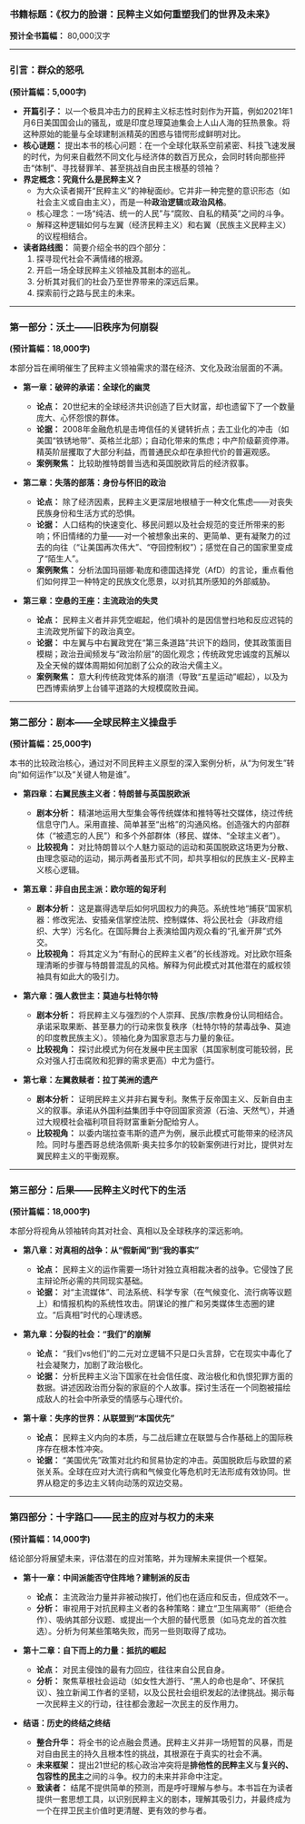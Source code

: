 
### **书籍标题：《权力的脸谱：民粹主义如何重塑我们的世界及未来》**

**预计全书篇幅：** 80,000汉字

---

### **引言：群众的怒吼**
**(预计篇幅：5,000字)**

* **开篇引子：** 以一个极具冲击力的民粹主义标志性时刻作为开篇，例如2021年1月6日美国国会山的骚乱，或是印度总理莫迪集会上人山人海的狂热景象。将这种原始的能量与全球建制派精英的困惑与错愕形成鲜明对比。
* **核心谜题：** 提出本书的核心问题：在一个全球化联系空前紧密、科技飞速发展的时代，为何来自截然不同文化与经济体的数百万民众，会同时转向那些抨击“体制”、寻找替罪羊、甚至挑战自由民主根基的领袖？
* **界定概念：究竟什么是民粹主义？**
    * 为大众读者揭开“民粹主义”的神秘面纱。它并非一种完整的意识形态（如社会主义或自由主义），而是一种**政治逻辑**或**政治风格**。
    * 核心理念：一场“纯洁、统一的人民”与“腐败、自私的精英”之间的斗争。
    * 解释这种逻辑如何与左翼（经济民粹主义）和右翼（民族主义民粹主义）的议程相结合。
* **读者路线图：** 简要介绍全书的四个部分：
    1.  探寻现代社会不满情绪的根源。
    2.  开启一场全球民粹主义领袖及其剧本的巡礼。
    3.  分析其对我们的社会乃至世界带来的深远后果。
    4.  探索前行之路与民主的未来。

---

### **第一部分：沃土——旧秩序为何崩裂**
**(预计篇幅：18,000字)**

本部分旨在阐明催生了民粹主义领袖需求的潜在经济、文化及政治层面的不满。

* **第一章：破碎的承诺：全球化的幽灵**
    * **论点：** 20世纪末的全球经济共识创造了巨大财富，却也遗留下了一个数量庞大、心怀怨恨的群体。
    * **论据：** 2008年金融危机是击垮信任的关键转折点；去工业化的冲击（如美国“铁锈地带”、英格兰北部）；自动化带来的焦虑；中产阶级薪资停滞。精英阶层攫取了大部分利益，而普通民众却在承担代价的普遍观感。
    * **案例聚焦：** 比较助推特朗普当选和英国脱欧背后的经济叙事。

* **第二章：失落的部落：身份与怀旧的政治**
    * **论点：** 除了经济因素，民粹主义更深层地根植于一种文化焦虑——对丧失民族身份和生活方式的恐惧。
    * **论据：** 人口结构的快速变化、移民问题以及社会规范的变迁所带来的影响；怀旧情绪的力量——对一个被想象出来的、更简单、更有凝聚力的过去的向往（“让美国再次伟大”、“夺回控制权”）；感觉在自己的国家里变成了“陌生人”。
    * **案例聚焦：** 分析法国玛丽娜·勒庞和德国选择党（AfD）的言论，重点看他们如何捍卫一种特定的民族文化愿景，以对抗其所感知的外部威胁。

* **第三章：空悬的王座：主流政治的失灵**
    * **论点：** 民粹主义者并非凭空崛起，他们填补的是因信誉扫地和反应迟钝的主流政党所留下的政治真空。
    * **论据：** 中左翼与中右翼政党在“第三条道路”共识下的趋同，使其政策面目模糊；政治丑闻频发与“政治阶层”的固化观念；传统政党忠诚度的瓦解以及全天候的媒体周期如何加剧了公众的政治犬儒主义。
    * **案例聚焦：** 意大利传统政党体系的崩溃（导致“五星运动”崛起），以及为巴西博索纳罗上台铺平道路的大规模腐败丑闻。

---

### **第二部分：剧本——全球民粹主义操盘手**
**(预计篇幅：25,000字)**

本书的比较政治核心，通过对不同民粹主义原型的深入案例分析，从“为何发生”转向“如何运作”以及“关键人物是谁”。

* **第四章：右翼民族主义者：特朗普与英国脱欧派**
    * **剧本分析：** 精湛地运用大型集会等传统媒体和推特等社交媒体，绕过传统信息守门人。采用直接、简单甚至“出格”的沟通风格。创造强大的内部群体（“被遗忘的人民”）和多个外部群体（移民、媒体、“全球主义者”）。
    * **比较视角：** 对比特朗普以个人魅力驱动的运动和英国脱欧这场更为分散、由理念驱动的运动，揭示两者虽形式不同，却共享相似的民族主义-民粹主义核心逻辑。

* **第五章：非自由民主派：欧尔班的匈牙利**
    * **剧本分析：** 这是赢得选举后如何巩固权力的典范。系统性地“捕获”国家机器：修改宪法、安插亲信掌控法院、控制媒体、将公民社会（非政府组织、大学）污名化。在国际舞台上表演给国内观众看的“孔雀开屏”式外交。
    * **比较视角：** 将其定义为“有耐心的民粹主义者”的长线游戏。对比欧尔班条理清晰的步骤与特朗普混乱的风格。解释为何此模式对其他潜在的威权领袖具有如此大的吸引力。

* **第六章：强人救世主：莫迪与杜特尔特**
    * **剧本分析：** 将民粹主义与强烈的个人崇拜、民族/宗教身份认同相结合。承诺采取果断、甚至暴力的行动来恢复秩序（杜特尔特的禁毒战争、莫迪的印度教民族主义）。领袖化身为国家意志与力量的象征。
    * **比较视角：** 探讨此模式为何在发展中民主国家（其国家制度可能较弱，民众对强人打击腐败和犯罪的需求更高）中尤为盛行。

* **第七章：左翼救赎者：拉丁美洲的遗产**
    * **剧本分析：** 证明民粹主义并非右翼专利。聚焦于反帝国主义、反新自由主义的叙事。承诺从外国利益集团手中夺回国家资源（石油、天然气），并通过大规模社会福利项目将财富重新分配给穷人。
    * **比较视角：** 以委内瑞拉查韦斯的遗产为例，展示此模式可能带来的经济风险。同时与墨西哥总统洛佩斯·奥夫拉多尔的较新案例进行对比，提供对左翼民粹主义的平衡观察。

---

### **第三部分：后果——民粹主义时代下的生活**
**(预计篇幅：18,000字)**

本部分将视角从领袖转向其对社会、真相以及全球秩序的深远影响。

* **第八章：对真相的战争：从“假新闻”到“我的事实”**
    * **论点：** 民粹主义的运作需要一场针对独立真相裁决者的战争。它侵蚀了民主辩论所必需的共同现实基础。
    * **论据：** 对“主流媒体”、司法系统、科学专家（在气候变化、流行病等议题上）和情报机构的系统性攻击。阴谋论的推广和另类媒体生态圈的建立。“后真相”时代的心理诱惑。

* **第九章：分裂的社会：“我们”的崩解**
    * **论点：** “我们vs他们”的二元对立逻辑不只是口头言辞，它在现实中毒化了社会凝聚力，加剧了政治极化。
    * **论据：** 分析民粹主义治下国家在社会信任度、政治极化和仇恨犯罪方面的数据。讲述因政治而分裂的家庭的个人故事。探讨生活在一个同胞被描绘成敌人的社会中所承受的情感与心理代价。

* **第十章：失序的世界：从联盟到“本国优先”**
    * **论点：** 民粹主义内向的本质，与二战后建立在联盟与合作基础上的国际秩序存在根本性冲突。
    * **论据：** “美国优先”政策对北约和贸易协定的冲击。英国脱欧后与欧盟的紧张关系。全球在应对大流行病和气候变化等危机时无法形成有效协同。世界从稳定的多边主义转向动荡的双边交易。

---

### **第四部分：十字路口——民主的应对与权力的未来**
**(预计篇幅：14,000字)**

结论部分将展望未来，评估潜在的应对策略，并为理解未来提供一个框架。

* **第十一章：中间派能否守住阵地？建制派的反击**
    * **论点：** 主流政治力量并非被动挨打，他们也在适应和反击，但成效不一。
    * **分析：** 审视用于对抗民粹主义者的各种策略：建立“卫生隔离带”（拒绝合作）、吸纳其部分议题、或提出一个大胆的替代愿景（如马克龙的首次胜选）。分析为何某些策略失败，而另一些则取得了成功。

* **第十二章：自下而上的力量：抵抗的崛起**
    * **论点：** 对民主侵蚀的最有力回应，往往来自公民自身。
    * **分析：** 聚焦草根社会运动（如女性大游行、“黑人的命也是命”、环保抗议）、独立新闻工作者的坚韧，以及公民社会组织发起的法律挑战。揭示每一次民粹主义的行动，往往都会激起一次民主的反作用力。

* **结语：历史的终结之终结**
    * **整合升华：** 将全书的论点融会贯通。民粹主义并非一场短暂的风暴，而是对自由民主的持久且根本性的挑战，其根源在于真实的社会不满。
    * **未来框架：** 提出21世纪的核心政治冲突将是**排他性的民粹主义**与**复兴的、包容性的民主**之间的斗争。权力的未来并非命中注定。
    * **致读者：** 结尾不提供简单的预测，而是呼吁理解与参与。本书旨在为读者提供一套思想工具，以识别民粹主义的剧本，理解其吸引力，并最终成为一个在捍卫民主价值时更清醒、更有效的参与者。